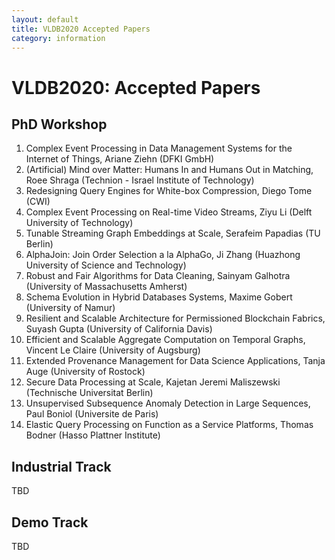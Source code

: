 ```yaml
---
layout: default
title: VLDB2020 Accepted Papers
category: information
---
```


# VLDB2020: Accepted Papers

## PhD Workshop

1. Complex Event Processing in Data Management Systems for the Internet of Things, Ariane Ziehn (DFKI GmbH)
1. (Artificial) Mind over Matter: Humans In and Humans Out in Matching,  Roee Shraga (Technion - Israel Institute of Technology)
1. Redesigning Query Engines for White-box Compression, Diego Tome (CWI)
1. Complex Event Processing on Real-time Video Streams, Ziyu Li (Delft University of Technology)
1. Tunable Streaming Graph Embeddings at Scale, Serafeim Papadias (TU Berlin)
1. AlphaJoin: Join Order Selection a la AlphaGo, Ji Zhang (Huazhong University of Science and Technology)
1. Robust and Fair Algorithms for Data Cleaning, Sainyam Galhotra (University of Massachusetts Amherst)
1. Schema Evolution in Hybrid Databases Systems, Maxime Gobert (University of Namur)
1. Resilient and Scalable Architecture for Permissioned Blockchain Fabrics, Suyash Gupta (University of California Davis)
1. Efficient and Scalable Aggregate Computation on Temporal Graphs, Vincent Le Claire (University of Augsburg)
1. Extended Provenance Management for Data Science Applications, Tanja Auge (University of Rostock)
1. Secure Data Processing at Scale, Kajetan Jeremi Maliszewski (Technische Universitat Berlin)
1. Unsupervised Subsequence Anomaly Detection in Large Sequences, Paul Boniol (Universite de Paris)
1. Elastic Query Processing on Function as a Service Platforms, Thomas Bodner (Hasso Plattner Institute)

## Industrial Track

TBD

## Demo Track

TBD